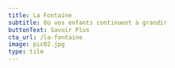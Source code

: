 ```yaml
---
title: La Fontaine
subtitle: Oú vos enfants continuent à grandir
buttonText: Savoir Plus
cta_url: /la-fontaine
image: pic02.jpg
type: tile
---
```


